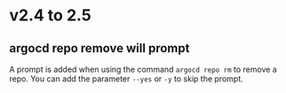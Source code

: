 # v2.4 to 2.5

## argocd repo remove will prompt

A prompt is added when using the command `argocd repo rm` to remove a repo. You can add the parameter `--yes` or `-y` to skip the prompt.


